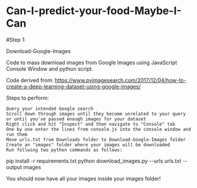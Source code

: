 # Can-I-predict-your-food-Maybe-I-Can

#Step 1:

Download-Google-Images

Code to mass download images from Google Images using JavaScript Console Window and python script.

Code derived from: https://www.pyimagesearch.com/2017/12/04/how-to-create-a-deep-learning-dataset-using-google-images/

Steps to perform:

    Query your intended Google search
    Scroll down through images until they become unrelated to your query or until you've passed enough images for your dataset
    Right click and hit "Inspect" and then navigate to "Console" tab
    One by one enter the lines from console.js into the console window and run them
    Move urls.txt from Downloads folder to Download-Google-Images folder
    Create an "images" folder where your images will be downloaded
    Run follwing two python commands as follows:

pip install -r requirements.txt
python download_images.py --urls urls.txt --output images

You should now have all your images inside your images folder!

